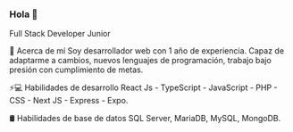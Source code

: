 ### Hola 👋

Full Stack Developer Junior

💬 Acerca de mí
Soy desarrollador web con 1 año de experiencia. Capaz de adaptarme a cambios, nuevos lenguajes de programación, trabajo bajo presión con cumplimiento de metas.

⚡💻 Habilidades de desarrollo
React Js - TypeScript - JavaScript - PHP - CSS - Next JS - Express - Expo.

🛢 Habilidades de base de datos
SQL Server, MariaDB, MySQL, MongoDB.
